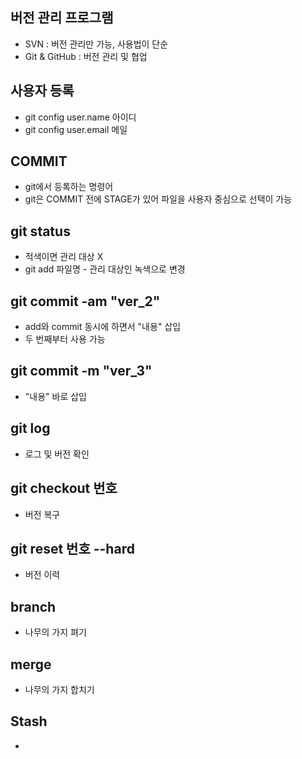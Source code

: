 ## 버전 관리 프로그램
* SVN : 버전 관리만 가능, 사용법이 단순
* Git & GitHub : 버전 관리 및 협업

## 사용자 등록
* git config user.name 아이디
* git config user.email 메일

## COMMIT
* git에서 등록하는 명령어
* git은 COMMIT 전에 STAGE가 있어 파일을 사용자 중심으로 선택이 가능

## git status
* 적색이면 관리 대상 X
* git add 파일명 - 관리 대상인 녹색으로 변경

## git commit -am "ver_2"
* add와 commit 동시에 하면서 "내용" 삽입
* 두 번째부터 사용 가능

## git commit -m "ver_3"
* "내용" 바로 삽입

## git log
* 로그 및 버전 확인

## git checkout 번호
* 버전 복구

## git reset 번호 --hard
* 버전 이력 

## branch
* 나무의 가지 펴기

## merge
* 나무의 가지 합치기 

## Stash
*  
